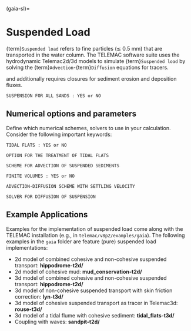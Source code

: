 (gaia-sl)=
# Suspended Load

{term}`Suspended load` refers to fine particles ($\lesssim$ 0.5 mm) that are transported in the water column. The TELEMAC software suite uses the hydrodynamic Telemac2d/3d models to simulate {term}`Suspended load` by solving the {term}`Advection`-{term}`Diffusion` equations for tracers.

and additionally requires closures for sediment erosion and deposition fluxes.

`SUSPENSION FOR ALL SANDS : YES or NO`

## Numerical options and parameters
Define which numerical schemes, solvers to use in your calculation. Consider the following important keywords:

`TIDAL FLATS : YES or NO`

`OPTION FOR THE TREATMENT OF TIDAL FLATS`

`SCHEME FOR ADVECTION OF SUSPENDED SEDIMENTS`

`FINITE VOLUMES : YES or NO`

`ADVECTION-DIFFUSION SCHEME WITH SETTLING VELOCITY`

`SOLVER FOR DIFFUSION OF SUSPENSION`

## Example Applications

Examples for the implementation of suspended load come along with the TELEMAC installation (e.g., in `telemac/v8p2/examples/gaia`). The following examples in the `gaia` folder are feature (pure) suspended load implementations:

* 2d model of combined cohesive and non-cohesive suspended transport: **hippodrome-t2d/**
* 2d model of cohesive mud: **mud_conservation-t2d/**
* 3d model of combined cohesive and non-cohesive suspended transport: **hippodrome-t2d/**
* 3d model of non-cohesive suspended transport with skin friction correction: **lyn-t3d/**
* 3d model of cohesive suspended transport as tracer in Telemac3d: **rouse-t3d/**
* 3d model of a tidal flume with cohesive sediment: **tidal_flats-t3d/**
* Coupling with waves: **sandpit-t2d/**
